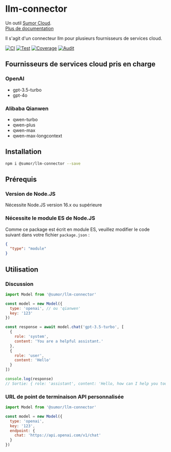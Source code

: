 # llm-connector

Un outil [Sumor Cloud](https://sumor.cloud).  
[Plus de documentation](https://sumor.cloud)

Il s'agit d'un connecteur llm pour plusieurs fournisseurs de services cloud.

[![CI](https://github.com/sumor-cloud/llm-connector/actions/workflows/ci.yml/badge.svg)](https://github.com/sumor-cloud/llm-connector/actions/workflows/ci.yml)
[![Test](https://github.com/sumor-cloud/llm-connector/actions/workflows/ut.yml/badge.svg)](https://github.com/sumor-cloud/llm-connector/actions/workflows/ut.yml)
[![Coverage](https://github.com/sumor-cloud/llm-connector/actions/workflows/coverage.yml/badge.svg)](https://github.com/sumor-cloud/llm-connector/actions/workflows/coverage.yml)
[![Audit](https://github.com/sumor-cloud/llm-connector/actions/workflows/audit.yml/badge.svg)](https://github.com/sumor-cloud/llm-connector/actions/workflows/audit.yml)

## Fournisseurs de services cloud pris en charge

### OpenAI

- gpt-3.5-turbo
- gpt-4o

### Alibaba Qianwen

- qwen-turbo
- qwen-plus
- qwen-max
- qwen-max-longcontext

## Installation

```bash
npm i @sumor/llm-connector --save
```

## Prérequis

### Version de Node.JS

Nécessite Node.JS version 16.x ou supérieure

### Nécessite le module ES de Node.JS

Comme ce package est écrit en module ES,
veuillez modifier le code suivant dans votre fichier `package.json` :

```json
{
  "type": "module"
}
```

## Utilisation

### Discussion

```javascript
import Model from '@sumor/llm-connector'

const model = new Model({
  type: 'openai', // ou 'qianwen'
  key: '123'
})

const response = await model.chat('gpt-3.5-turbo', [
  {
    role: 'system',
    content: 'You are a helpful assistant.'
  },
  {
    role: 'user',
    content: 'Hello'
  }
])

console.log(response)
// Sortie: { role: 'assistant', content: 'Hello, how can I help you today?' }
```

### URL de point de terminaison API personnalisée

```javascript
import Model from '@sumor/llm-connector'

const model = new Model({
  type: 'openai',
  key: '123',
  endpoint: {
    chat: 'https://api.openai.com/v1/chat'
  }
})
```
